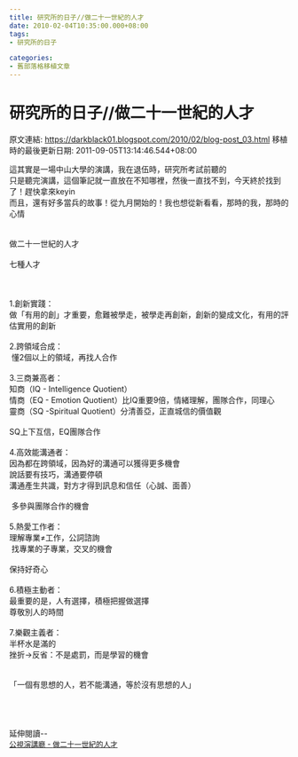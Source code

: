 ```yaml
---
title: 研究所的日子//做二十一世紀的人才
date: 2010-02-04T10:35:00.000+08:00
tags: 
- 研究所的日子

categories:
- 舊部落格移植文章
---
```


# 研究所的日子//做二十一世紀的人才

原文連結: https://darkblack01.blogspot.com/2010/02/blog-post_03.html
移植時的最後更新日期: 2011-09-05T13:14:46.544+08:00

這其實是一場中山大學的演講，我在退伍時，研究所考試前聽的<br />只是聽完演講，這個筆記就一直放在不知哪裡，然後一直找不到，今天終於找到了！趕快拿來keyin<br />而且，還有好多當兵的故事！從九月開始的！我也想從新看看，那時的我，那時的心情<br /><br /><br />做二十一世紀的人才<br /><br />七種人才<br /><br /><a name='more'></a><br /><br />1.創新實踐：<br />做「有用的創」才重要，愈難被學走，被學走再創新，創新的變成文化，有用的評估實用的創新<br /><br />2.跨領域合成：<br />&nbsp;懂2個以上的領域，再找人合作<br /><br />3.三商兼高者：<br />知商（IQ - Intelligence Quotient）<br />情商（EQ - Emotion Quotient）比IQ重要9倍，情緒理解，團隊合作，同理心<br />靈商（SQ -Spiritual Quotient）分清善亞，正直城信的價值觀<br /><br />SQ上下互信，EQ團隊合作<br /><br />4.高效能溝通者：<br />因為都在跨領域，因為好的溝通可以獲得更多機會<br />說話要有技巧，溝通要停頓<br />溝通產生共識，對方才得到訊息和信任（心誠、面善）<br /><br />&nbsp;多參與團隊合作的機會<br /><br />5.熱愛工作者：<br />理解專業≠工作，公詞諮詢<br />&nbsp;找專業的子專業，交叉的機會<br /><br />保持好奇心<br /><br />6.積極主動者：<br />最重要的是，人有選擇，積極把握做選擇<br />尊敬別人的時間<br /><br />7.樂觀主義者：<br />半杯水是滿的<br />挫折→反省：不是處罰，而是學習的機會<br /><br /><br />「一個有思想的人，若不能溝通，等於沒有思想的人」<br /><br /><br /><br /><br />延伸閱讀--<br /><span style="font-size: medium;"><span style="font-size: 13px;"><span style="color: #111111;"><span style="color: black;"><span style="color: black;"><a href="http://web.pts.org.tw/php/html/speak/view_text.php?XSSENO=220">公視演講廳 -&nbsp;</a></span></span></span></span></span><span style="color: #38a0be; font-size: medium;"><span style="font-size: 13px;"><span style="color: #111111;"><span style="color: black;"><a href="http://www.blogger.com/post-edit.g?blogID=1853319424565477074&amp;postID=3548860011417273758">做二十一世紀的人才</a></span></span></span></span>
